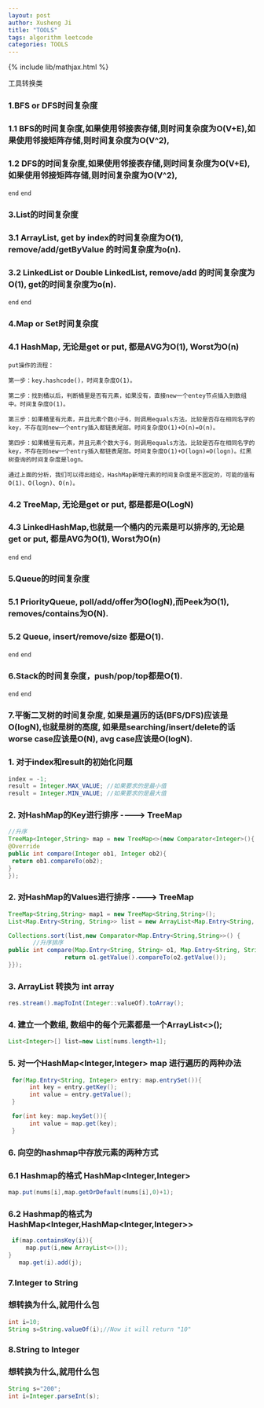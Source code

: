 ```yaml
---
layout: post
author: Xusheng Ji
title: "TOOLS"
tags: algorithm leetcode
categories: TOOLS
---
```


{% include lib/mathjax.html %}


<script type="text/javascript" async
  src="https://cdnjs.cloudflare.com/ajax/libs/mathjax/2.7.5/MathJax.js?config=TeX-MML-AM_CHTML">
</script>

<script type="text/x-mathjax-config">
  MathJax.Hub.Config({
    extensions: [
      "MathMenu.js",
      "MathZoom.js",
      "AssistiveMML.js",
      "a11y/accessibility-menu.js"
    ],
    jax: ["input/TeX", "output/CommonHTML"],
    TeX: {
      extensions: [
        "AMSmath.js",
        "AMSsymbols.js",
        "noErrors.js",
        "noUndefined.js",
      ]
    }
  });
</script>



工具转换类 
### 1.BFS or DFS时间复杂度 
### 1.1 BFS的时间复杂度,如果使用邻接表存储,则时间复杂度为O(V+E),如果使用邻接矩阵存储,则时间复杂度为O(V^2),
### 1.2 DFS的时间复杂度,如果使用邻接表存储,则时间复杂度为O(V+E),如果使用邻接矩阵存储,则时间复杂度为O(V^2),
` end `
` end `

### 3.List的时间复杂度
### 3.1 ArrayList, get by index的时间复杂度为O(1), remove/add/getByValue 的时间复杂度为o(n).
### 3.2 LinkedList or Double LinkedList,  remove/add 的时间复杂度为O(1), get的时间复杂度为o(n).
` end `
` end `

### 4.Map or Set时间复杂度
### 4.1 HashMap, 无论是get or put, 都是AVG为O(1), Worst为O(n)
```
put操作的流程：

第一步：key.hashcode()，时间复杂度O(1)。

第二步：找到桶以后，判断桶里是否有元素，如果没有，直接new一个entey节点插入到数组中。时间复杂度O(1)。

第三步：如果桶里有元素，并且元素个数小于6，则调用equals方法，比较是否存在相同名字的key，不存在则new一个entry插入都链表尾部。时间复杂度O(1)+O(n)=O(n)。

第四步：如果桶里有元素，并且元素个数大于6，则调用equals方法，比较是否存在相同名字的key，不存在则new一个entry插入都链表尾部。时间复杂度O(1)+O(logn)=O(logn)。红黑树查询的时间复杂度是logn。

通过上面的分析，我们可以得出结论，HashMap新增元素的时间复杂度是不固定的，可能的值有O(1)、O(logn)、O(n)。
```
### 4.2 TreeMap, 无论是get or put, 都是都是O(LogN)
### 4.3 LinkedHashMap,也就是一个桶内的元素是可以排序的,无论是get or put, 都是AVG为O(1), Worst为O(n)
`end`
`end`

### 5.Queue的时间复杂度
### 5.1 PriorityQueue, poll/add/offer为O(logN),而Peek为O(1), removes/contains为O(N).
### 5.2 Queue, insert/remove/size 都是O(1).
`end`
`end`

### 6.Stack的时间复杂度，push/pop/top都是O(1).
`end`
`end`

### 7.平衡二叉树的时间复杂度, 如果是遍历的话(BFS/DFS)应该是O(logN),也就是树的高度, 如果是searching/insert/delete的话worse case应该是O(N), avg case应该是O(logN).

 


### 1. 对于index和result的初始化问题
```java
index = -1;
result = Integer.MAX_VALUE; //如果要求的是最小值 
result = Integer.MIN_VALUE; //如果要求的是最大值 
```

### 2. 对HashMap的Key进行排序 ----> TreeMap 
```java
//升序
TreeMap<Integer,String> map = new TreeMap<>(new Comparator<Integer>(){
@Override
public int compare(Integer ob1, Integer ob2){
 return ob1.compareTo(ob2);
}
});
```

### 2. 对HashMap的Values进行排序 ----> TreeMap 
```java
TreeMap<String,String> map1 = new TreeMap<String,String>();
List<Map.Entry<String, String>> list = new ArrayList<Map.Entry<String, String>>(map1.entrySet());

Collections.sort(list,new Comparator<Map.Entry<String,String>>() {
       //升序排序
public int compare(Map.Entry<String, String> o1, Map.Entry<String, String> o2) {
                return o1.getValue().compareTo(o2.getValue());
}});
```


### 3. ArrayList 转换为 int array

```java
res.stream().mapToInt(Integer::valueOf).toArray();
```

### 4. 建立一个数组, 数组中的每个元素都是一个ArrayList<>();
```java
List<Integer>[] list=new List[nums.length+1];
```

### 5. 对一个HashMap<Integer,Integer> map 进行遍历的两种办法

```java
 for(Map.Entry<String, Integer> entry: map.entrySet()){
      int key = entry.getKey();
      int value = entry.getValue();
 }
```

```java
 for(int key: map.keySet()){
      int value = map.get(key);
 }
```

### 6. 向空的hashmap中存放元素的两种方式
### 6.1  Hashmap的格式  HashMap<Integer,Integer>
```java
map.put(nums[i],map.getOrDefault(nums[i],0)+1);
```
### 6.2  Hashmap的格式为 HashMap<Integer,HashMap<Integer,Integer>> 
```java
 if(map.containsKey(i)){
     map.put(i,new ArrayList<>());
}
   map.get(i).add(j);
```

### 7.Integer to String 
### 想转换为什么,就用什么包
```java
int i=10;  
String s=String.valueOf(i);//Now it will return "10" 

```
### 8.String to Integer 
### 想转换为什么,就用什么包
```java
String s="200";  
int i=Integer.parseInt(s);  
```



